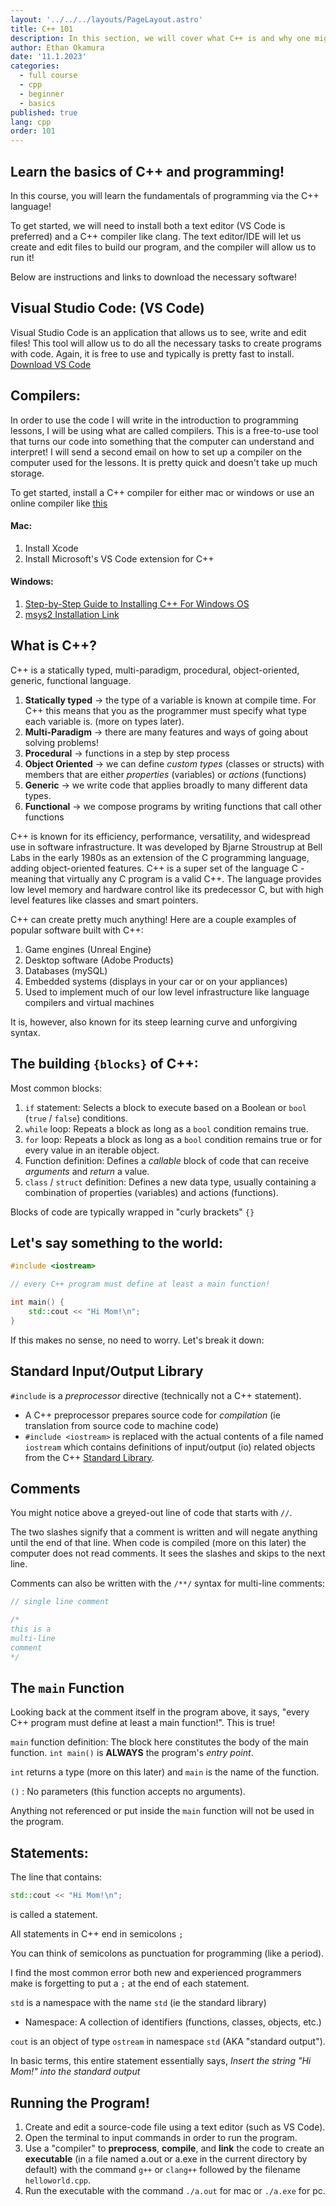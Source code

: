```yaml
---
layout: '../../../layouts/PageLayout.astro'
title: C++ 101
description: In this section, we will cover what C++ is and why one might use it.
author: Ethan Okamura
date: '11.1.2023'
categories:
  - full course
  - cpp
  - beginner
  - basics
published: true
lang: cpp
order: 101
---
```

## Learn the basics of C++ and programming!
In this course, you will learn the fundamentals of programming via the C++ language!

To get started, we will need to install both a text editor (VS Code is preferred) and a C++ compiler like clang. The text editor/IDE will let us create and edit files to build our program, and the compiler will allow us to run it!

Below are instructions and links to download the necessary software!

## Visual Studio Code: (VS Code)
Visual Studio Code is an application that allows us to see, write and edit files! This tool will allow us to do all the necessary tasks to create programs with code. Again, it is free to use and typically is pretty fast to install.
[Download VS Code](https://code.visualstudio.com/)

## Compilers:
In order to use the code I will write in the introduction to programming lessons, I will be using what are called compilers. This is a free-to-use tool that turns our code into something that the computer can understand and interpret! I will send a second email on how to set up a compiler on the computer used for the lessons. It is pretty quick and doesn't take up much storage.

To get started, install a C++ compiler for either mac or windows or use an online compiler like [this](https://nsspot.herokuapp.com/compiler/)
#### Mac:
1. Install Xcode
2. Install Microsoft's VS Code extension for C++
#### Windows:
1. [Step-by-Step Guide to Installing C++ For Windows OS](https://www.freecodecamp.org/news/how-to-install-c-and-cpp-compiler-on-windows/) 
2. [msys2 Installation Link](https://www.msys2.org/)

## What is C++?
C++ is a statically typed, multi-paradigm, procedural, object-oriented, generic, functional language.

1. **Statically typed** -> the type of a variable is known at compile time. For C++ this means that you as the programmer must specify what type each variable is. (more on types later).
2. **Multi-Paradigm** -> there are many features and ways of going about solving problems!
3. **Procedural** -> functions in a step by step process
4. **Object Oriented** -> we can define _custom types_ (classes or structs) with members that are either _properties_ (variables) or _actions_ (functions)
5. **Generic** -> we write code that applies broadly to many different data types.
6. **Functional** -> we compose programs by writing functions that call other functions

C++ is known for its efficiency, performance, versatility, and widespread use in software infrastructure. It was developed by Bjarne Stroustrup at Bell Labs in the early 1980s as an extension of the C programming language, adding object-oriented features. C++ is a super set of the language C - meaning that virtually any C program is a valid C++. The language provides low level memory and hardware control like its predecessor C, but with high level features like classes and smart pointers.

C++ can create pretty much anything! Here are a couple examples of popular software built with C++:
  1. Game engines (Unreal Engine)
  2. Desktop software (Adobe Products)
  3. Databases (mySQL)
  4. Embedded systems (displays in your car or on your appliances)
  5. Used to implement much of our low level infrastructure like language compilers and virtual machines

It is, however, also known for its steep learning curve and unforgiving syntax.
## The building `{blocks}` of C++:
Most common blocks:
1. `if` statement: Selects a block to execute based on a Boolean or `bool` (`true` / `false`) conditions.
2. `while` loop: Repeats a block as long as a `bool` condition remains true.
3. `for` loop: Repeats a block as long as a `bool` condition remains true or for every value in an iterable object.
4. Function definition: Defines a _callable_ block of code that can receive _arguments_ and _return_ a value.
5. `class` / `struct` definition: Defines a new data type, usually containing a combination of properties (variables) and actions (functions).

Blocks of code are typically wrapped in "curly brackets" `{}`
## Let's say something to the world:
```cpp
#include <iostream>

// every C++ program must define at least a main function!

int main() {
	std::cout << "Hi Mom!\n";
}
```

If this makes no sense, no need to worry. Let's break it down:

## Standard Input/Output Library
`#include` is a _preprocessor_ directive (technically not a C++ statement).
- A C++ preprocessor prepares source code for _compilation_ (ie translation from source code to machine code)
- `#include <iostream>` is replaced with the actual contents of a file named `iostream` which contains definitions of input/output (io) related objects from the C++ [Standard Library](https://en.cppreference.com/w/cpp/standard_library).

## Comments
You might notice above a greyed-out line of code that starts with `//`.

The two slashes signify that a comment is written and will negate anything until the end of that line. When code is compiled (more on this later) the computer does not read comments. It sees the slashes and skips to the next line.

Comments can also be written with the `/**/` syntax for multi-line comments:
```cpp
// single line comment

/*
this is a 
multi-line
comment
*/
```

## The `main` Function
Looking back at the comment itself in the program above, it says, "every C++ program must define at least a main function!". This is true!

`main` function definition:
The block here constitutes the body of the main function. `int main()` is **ALWAYS** the program's _entry point_.

`int` returns a type (more on this later) and `main` is the name of the function.

`()` : No parameters (this function accepts no arguments).

Anything not referenced or put inside the `main` function will not be used in the program.

## Statements:
The line that contains:
```cpp
std::cout << "Hi Mom!\n";
```

is called a statement.

All statements in C++ end in semicolons `;`

You can think of semicolons as punctuation for programming (like a period).

I find the most common error both new and experienced programmers make is forgetting to put a `;` at the end of each statement.

`std` is a namespace with the name `std` (ie the standard library)
- Namespace: A collection of identifiers (functions, classes, objects, etc.)

`cout` is an object of type `ostream` in namespace `std` (AKA "standard output").

In basic terms, this entire statement essentially says, _Insert the string "Hi Mom!" into the standard output_

## Running the Program!
1. Create and edit a source-code file using a text editor (such as VS Code).
2. Open the terminal to input commands in order to run the program.
3. Use a "compiler" to **preprocess**, **compile**, and **link** the code to create an **executable** (in a file named a.out or a.exe in the current directory by default) with the command `g++` or `clang++` followed by the filename `helloworld.cpp`.
4. Run the executable with the command `./a.out` for mac or `./a.exe` for pc.